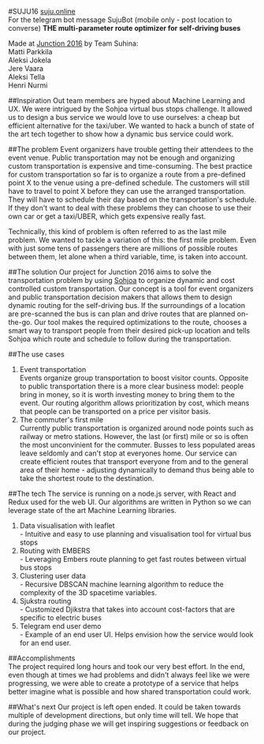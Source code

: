 #SUJU16 
[suju.online](https://suju.online)  
For the telegram bot message SujuBot (mobile only - post location to converse)
**THE multi-parameter route optimizer for self-driving buses**

Made at [Junction 2016](httpwww.hackjunction.com) by Team Suhina:   
  Matti Parkkila  
  Aleksi Jokela  
  Jere Vaara   
  Aleksi Tella  
  Henri Nurmi

##Inspiration
Out team members are hyped about Machine Learning and UX. We were intrigued by the Sohjoa virtual bus stops challenge. It allowed us to design a bus service we would love to use ourselves: a cheap but efficient alternative for the taxi/uber. We wanted to hack a bunch of state of the art tech together to show how a dynamic bus service could work.

##The problem
Event organizers have trouble getting their attendees to the event venue. Public transportation may not be enough and organizing custom transportation is expensive and time-consuming. The best practice for custom transportation so far is to organize a route from a pre-defined point X to the venue using a pre-defined schedule. The customers will still have to travel to point X before they can use the arranged transportation. They will have to schedule their day based on the transportation's schedule. If they don't want to deal with these problems they can choose to use their own car or get a taxi/UBER, which gets expensive really fast.  
  
Technically, this kind of problem is often referred to as the last mile problem. We wanted to tackle a variation of this: the first mile problem. Even with just some tens of passengers there are millions of possible routes between them, let alone when a third variable, time, is taken into account.

##The solution
Our project for Junction 2016 aims to solve the transportation problem by using [Sohjoa](http://sohjoa.fi/) to organize dynamic and cost controlled custom transportation. Our concept is a tool for event organizers and public transportation decision makers that allows them to design dynamic routing for the self-driving bus. If the surroundings of a location are pre-scanned the bus is can plan and drive routes that are planned on-the-go.  Our tool makes the required optimizations to the route, chooses a smart way to transport people from their desired pick-up location and tells Sohjoa which route and schedule to follow during the transportation. 

##The use cases  
1) Event transportation    
Events organize group transportation to boost visitor counts. Opposite to public transportation there is a more clear business model: people bring in money, so it is worth investing money to bring them to the event. Our routing algorithm allows prioritization by cost, which means that people can be transported on a price per visitor basis.   
2) The commuter's first mile  
Currently public transportation is organized around node points such as railway or metro stations. However, the last (or first) mile or so is often the most unconvinient for the commuter. Busses to less populated areas leave seldomly and can't stop at everyones home. Our service can create efficient routes that transport everyone from and to the general area of their home - adjusting dynamically to demand thus being able to take the shortest route to the destination.  

##The tech
The service is running on a node.js server, with React and Redux used for the web UI. Our algorithms are written in Python so we can leverage state of the art Machine Learning libraries.  
1) Data visualisation with leaflet  
  \- Intuitive and easy to use planning and visualisation tool for virtual bus stops  
2) Routing with EMBERS  
  \- Leveraging Embers route planning to get fast routes between virtual bus stops  
3) Clustering user data  
  \- Recursive DBSCAN machine learning algorithm to reduce the complexity of the 3D spacetime variables.  
4) Sjukstra routing  
  \- Customized Djikstra that takes into account cost-factors that are specific to electric buses  
5) Telegram end user demo  
  \- Example of an end user UI. Helps envision how the service would look for an end user.  
   
##Accomplishments  
The project required long hours and took our very best effort. In the end, even though at times we had problems and didn't always feel like we were progressing, we were able to create a prototype of a service that helps better imagine what is possible and how shared transportation could work. 

##What's next
Our project is left open ended. It could be taken towards multiple of development directions, but only time will tell. We hope that during the judging phase we will get inspiring suggestions or feedback on our project.

